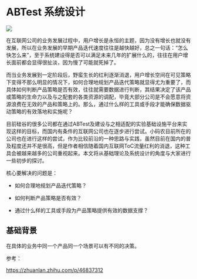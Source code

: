 # ABTest 系统设计

![](https://gitee.com/lidaming/assets/raw/master/abtest/abtest_compare.jfif)

在互联网公司的业务发展过程中，用户增长是永恒的主题，因为没有增长也就没有发展，所以在业务发展的早期产品迭代速度往往是越快越好，总之一句话：“怎么快怎么来”，至于系统建设得是否可以满足未来几年的扩展什么的，往往在用户增长面前都会显得很扯淡，因为慢了可能就死掉了。

而当业务发展到一定阶段后，野蛮生长的红利逐渐消退，用户增长空间在可见策略下变得不那么明显的情况下，如何合理地规划产品迭代策略就显得尤为重要了，而具体如何判断产品策略是否有效，往往就需要数据进行判断，其结果决定了该产品或策略的生命力以及与之配套的各类资源的调配，毕竟大部分公司是不会愿意将资源浪费在无效的产品和策略上的。那么，通过什么样的工具或手段才能确保数据驱动策略的有效落地和实施呢？

目前硅谷的很多公司都在通过ABTest及建设与之相适配的实验基础设施平台来实现这样的目标，而国内有条件的互联网公司也在逐步进行尝试。小码农目前所在的公司也在进行这样的尝试，作为比较前沿的一种思路与实践，虽然目前在国内的普及程度还并不是很高，但是作者相信随着国内互联网ToC流量红利的消退，这种工具会被越来越多的公司重视起来。本文将从基础理论及系统设计的角度与大家进行一些初步的探讨。

核心要解决的问题是：

- 如何合理地规划产品迭代策略？

- 如何判断产品策略是否有效？

- 通过什么样的工具或手段为产品策略提供有效的数据支撑？

  

## 基础背景

在具体的业务中同一个产品同一个场景可以有不同的决策。







参考：

https://zhuanlan.zhihu.com/p/46837312